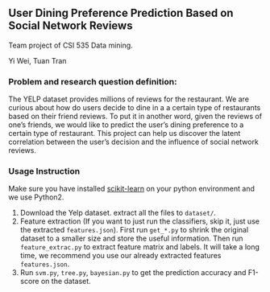 ## User Dining Preference Prediction Based on Social Network Reviews

Team project of CSI 535 Data mining.

Yi Wei, Tuan Tran

### Problem and research question definition:

The YELP dataset provides millions of reviews for the restaurant. We are curious about how do users decide to dine in a a certain type of restaurants based on their friend reviews. To put it in another word, given the reviews of one’s friends, we would like to predict the user’s dining preference to a certain type of restaurant. This project can help us discover the latent correlation between the user’s decision and the influence of social network reviews.


### Usage Instruction
Make sure you have installed [scikit-learn](https://scikit-learn.org/stable/index.html) on your python environment and we use Python2.
1. Download the Yelp dataset. extract all the files to `dataset/`.
2. Feature extraction (If you want to just run the classifiers, skip it, just use the extracted `features.json`). First run `get_*.py` to shrink the original dataset to a smaller size and store the useful information. Then run `feature_extrac.py` to extract feature matrix and labels. It will take a long time, we recommend you use our already extracted features `features.json`.
3. Run `svm.py`, `tree.py`, `bayesian.py` to get the prediction accuracy and F1-score on the dataset.
